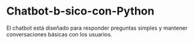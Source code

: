 # Chatbot-b-sico-con-Python
El chatbot está diseñado para responder preguntas simples y mantener conversaciones básicas con los usuarios.
